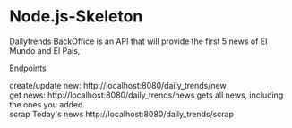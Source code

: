 # Node.js-Skeleton
Dailytrends BackOffice is an API that will provide the first 5 news of El Mundo and El Pais,

Endpoints

create/update new: http://localhost:8080/daily_trends/new
<br>
get news: http://localhost:8080/daily_trends/news gets all news, including the ones you added.
</br>
scrap Today's news http://localhost:8080/daily_trends/scrap


